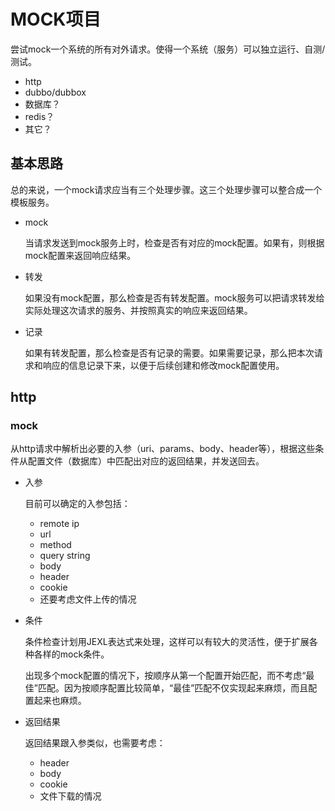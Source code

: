 # MOCK项目
尝试mock一个系统的所有对外请求。使得一个系统（服务）可以独立运行、自测/测试。
- http
- dubbo/dubbox
- 数据库？
- redis？
- 其它？

## 基本思路
总的来说，一个mock请求应当有三个处理步骤。这三个处理步骤可以整合成一个模板服务。
- mock

    当请求发送到mock服务上时，检查是否有对应的mock配置。如果有，则根据mock配置来返回响应结果。

- 转发

    如果没有mock配置，那么检查是否有转发配置。mock服务可以把请求转发给实际处理这次请求的服务、并按照真实的响应来返回结果。

- 记录

    如果有转发配置，那么检查是否有记录的需要。如果需要记录，那么把本次请求和响应的信息记录下来，以便于后续创建和修改mock配置使用。

## http 

### mock
从http请求中解析出必要的入参（uri、params、body、header等），根据这些条件从配置文件（数据库）中匹配出对应的返回结果，并发送回去。

- 入参

    目前可以确定的入参包括：
   
    - remote ip
    - url
    - method
    - query string
    - body
    - header
    - cookie
    - 还要考虑文件上传的情况

- 条件

    条件检查计划用JEXL表达式来处理，这样可以有较大的灵活性，便于扩展各种各样的mock条件。
    
    出现多个mock配置的情况下，按顺序从第一个配置开始匹配，而不考虑“最佳”匹配。因为按顺序配置比较简单，“最佳”匹配不仅实现起来麻烦，而且配置起来也麻烦。

- 返回结果

    返回结果跟入参类似，也需要考虑：
    - header
    - body
    - cookie
    - 文件下载的情况

